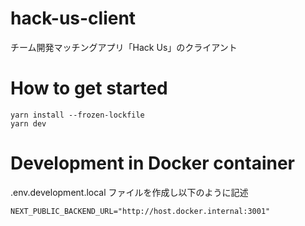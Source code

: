 # hack-us-client

チーム開発マッチングアプリ「Hack Us」のクライアント

# How to get started

```
yarn install --frozen-lockfile
yarn dev
```

# Development in Docker container

.env.development.local ファイルを作成し以下のように記述

```
NEXT_PUBLIC_BACKEND_URL="http://host.docker.internal:3001"
```
